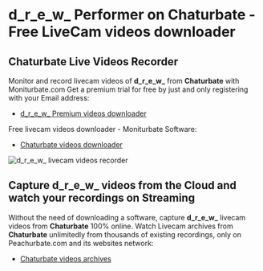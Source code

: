 # d_r_e_w_ Performer on Chaturbate - Free LiveCam videos downloader

## Chaturbate Live Videos Recorder

Monitor and record livecam videos of **d_r_e_w_** from **Chaturbate** with Moniturbate.com
Get a premium trial for free by just and only registering with your Email address:
* [d_r_e_w_ Premium videos downloader](https://moniturbate.com/request-demo-licence-key.html)

Free livecam videos downloader - Moniturbate Software:
* [Chaturbate videos downloader](https://moniturbate.com/moniturbate-download-software.html)

![d_r_e_w_ livecam videos recorder](https://peachurnet.com/templates/moniturbate-software.png)


## Capture d_r_e_w_ videos from the Cloud and watch your recordings on Streaming

Without the need of downloading a software, capture **d_r_e_w_** livecam videos from **Chaturbate** 100% online.
Watch Livecam archives from **Chaturbate** unlimitedly from thousands of existing recordings, only on Peachurbate.com and its websites network:
* [Chaturbate videos archives](https://peachurnet.com/)